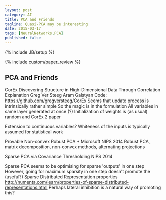 ```yaml
---
layout: post
category: AI
title: PCA and Friends
tagline: Quasi-PCA may be interesting
date: 2015-03-17
tags: [NeuralNetworks,PCA]
published: false
---
```

{% include JB/setup %}

{% include custom/paper_review %}

PCA and Friends
------------


CorEx
  Discovering Structure in High-Dimensional Data Through Correlation Explanation
    Greg Ver Steeg
    Aram Galstyan
    Code: https://github.com/gregversteeg/CorEx
      Seems that update process is intrinsically rather simple 
        So the magic is in the formulation
        All variables in same layer generated at once (?)
        Initialization of weights is (as usual) random
  and CorEx 2 paper
  
  Extension to continuous variables?
    Whiteness of the inputs is typically assumed for statistical work

Provable Non-convex Robust PCA *
  Microsoft
  NIPS 2014
  Robust PCA, matrix decomposition, non-convex methods, alternating projections

Sparse PCA via Covariance Thresholding
  NIPS 2014

Sparse PCA seems to be optimising for sparse 'outputs' in one step
  However, going for maximum sparsity in one step doesn't promote the (useful?) Sparse Distributed Representation properties
    http://numenta.com/learn/properties-of-sparse-distributed-representations.html
  Perhaps lateral inhibition is a natural way of promoting this?
  
  
